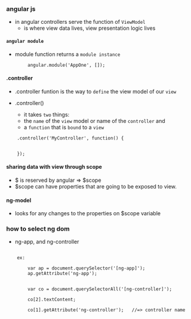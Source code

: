 ### angular js

- in angular controllers serve the function of `ViewModel`
    + is where view data lives, view presentation logic lives

####  `angular module`
- module function returns a `module instance` 

``` ex:
        angular.module('AppOne', []);

```

#### .controller
- .controller funtion is the way to `define` the view model of our `view`

- .controller()
    + it takes `two` things:
    + the `name` of the `view` model or name of the `controller` and
    + a `function` that is `bound` to a `view`

```
    .controller('MyController', function() {


    });

```

#### sharing data with view through scope

- $ is reserved by angular => $scope
- $scope can have properties that are going to be exposed to view.

#### ng-model
- looks for any changes to the properties on $scope variable


### how to select ng dom

- ng-app, and ng-controller

```

    ex:

        var ap = document.querySelector('[ng-app]');
        ap.getAttribute('ng-app');


        var co = document.querySelectorAll('[ng-controller]');
        
        co[2].textContent;
        
        co[1].getAttribute('ng-controller');   //=> controller name
        
```



































